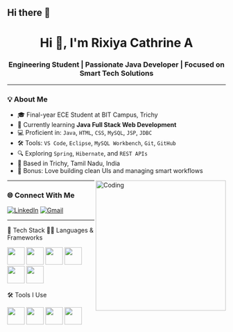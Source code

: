## Hi there 👋

<!--
**RIXIYACATHRINE/RIXIYACATHRINE** is a ✨ _special_ ✨ repository because its `README.md` (this file) appears on your GitHub profile.

Here are some ideas to get you started:

- 🔭 I’m currently working on ...
- 🌱 I’m currently learning ...
- 👯 I’m looking to collaborate on ...
- 🤔 I’m looking for help with ...
- 💬 Ask me about ...
- 📫 How to reach me: ...
- 😄 Pronouns: ...
- ⚡ Fun fact: ...
-->
<h1 align="center">Hi 👋, I'm Rixiya Cathrine A</h1>
<h3 align="center">Engineering Student | Passionate Java Developer | Focused on Smart Tech Solutions</h3>

---

### 💡 About Me

- 🎓 Final-year ECE Student at BIT Campus, Trichy  
- 🌱 Currently learning **Java Full Stack Web Development**  
- 💻 Proficient in: `Java`, `HTML`, `CSS`, `MySQL`, `JSP`, `JDBC`  
- 🛠 Tools: `VS Code`, `Eclipse`, `MySQL Workbench`, `Git`, `GitHub`  
- 🔍 Exploring `Spring`, `Hibernate`, and `REST APIs`  
- 📍 Based in Trichy, Tamil Nadu, India  
- 🎨 Bonus: Love building clean UIs and managing smart workflows  

<img align="right" alt="Coding" width="300" src="https://media.giphy.com/media/qgQUggAC3Pfv687qPC/giphy.gif">

---

### 🌐 Connect With Me

[![LinkedIn](https://img.shields.io/badge/-LinkedIn-0077B5?style=flat-square&logo=linkedin&logoColor=white)](https://www.linkedin.com/in/rixiyacathrine)
[![Gmail](https://img.shields.io/badge/-Gmail-D14836?style=flat-square&logo=gmail&logoColor=white)](mailto:Cathrinerixiya101@gmail.com)

---
🧰 Tech Stack
👨‍💻 Languages & Frameworks
<p align="left"> <img src="https://cdn.jsdelivr.net/gh/devicons/devicon/icons/java/java-original.svg" width="40" /> <img src="https://cdn.jsdelivr.net/gh/devicons/devicon/icons/mysql/mysql-original.svg" width="40" /> <img src="https://cdn.jsdelivr.net/gh/devicons/devicon/icons/html5/html5-original.svg" width="40" /> <img src="https://cdn.jsdelivr.net/gh/devicons/devicon/icons/css3/css3-original.svg" width="40" /> <img src="https://cdn.jsdelivr.net/gh/devicons/devicon/icons/hibernate/hibernate-plain.svg" width="40" /> <img src="https://cdn.jsdelivr.net/gh/devicons/devicon/icons/spring/spring-original.svg" width="40" /> </p>
🛠 Tools I Use
<p align="left"> <img src="https://cdn.jsdelivr.net/gh/devicons/devicon/icons/git/git-original.svg" width="40" /> <img src="https://cdn.jsdelivr.net/gh/devicons/devicon/icons/github/github-original.svg" width="40" /> <img src="https://cdn.jsdelivr.net/gh/devicons/devicon/icons/vscode/vscode-original.svg" width="40" /> <img src="https://cdn.jsdelivr.net/gh/devicons/devicon/icons/eclipse/eclipse-original.svg" width="40" /> </p>

